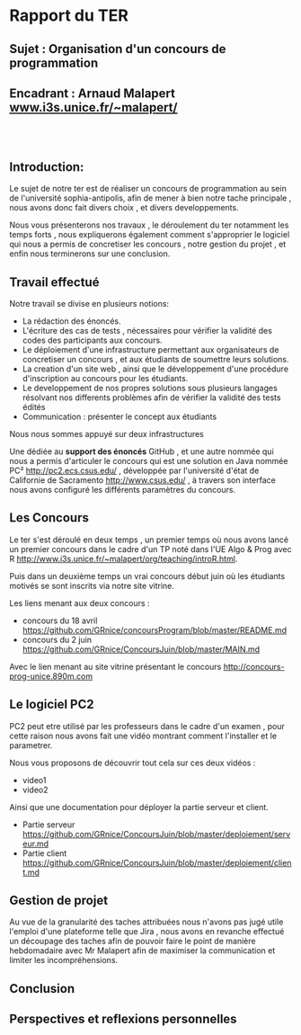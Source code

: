 # Rapport du TER
## Sujet : Organisation d'un concours de programmation
## Encadrant : Arnaud Malapert www.i3s.unice.fr/~malapert/
</br></br>

## Introduction:
Le sujet de notre ter est de réaliser un concours de programmation au sein de l'université sophia-antipolis,
afin de mener à bien notre tache principale , nous avons donc fait divers choix , et divers developpements.

Nous vous présenterons nos travaux , le déroulement du ter notamment les temps forts , nous expliquerons également comment s'approprier le logiciel qui nous a permis de concretiser les concours , notre gestion du projet , et enfin nous terminerons sur une conclusion.

## Travail effectué

Notre travail se divise en plusieurs notions:

+ La rédaction des énoncés.
+ L'écriture des cas de tests , nécessaires pour vérifier la validité des codes des participants aux concours.
+ Le déploiement d'une infrastructure permettant aux organisateurs de concretiser un concours , et aux étudiants de soumettre leurs solutions.
+ La creation d'un site web , ainsi que le développement d'une procédure d'inscription au concours pour les étudiants.
+ Le developpement de nos propres solutions sous plusieurs langages résolvant nos differents problèmes afin de vérifier la validité des tests édités
+ Communication : présenter le concept aux étudiants

Nous nous sommes appuyé sur deux infrastructures

Une dédiée au **support des énoncés** GitHub , et une autre nommée qui nous a permis d'articuler le concours qui est une solution en Java nommée PC² http://pc2.ecs.csus.edu/ , développée par l'université d'état de Californie de Sacramento http://www.csus.edu/ , à travers son interface nous avons configuré les différents paramètres du concours.

## Les Concours
Le ter s'est déroulé en deux temps , un premier temps où nous avons lancé un premier concours dans le cadre d'un TP noté dans l'UE Algo & Prog avec R http://www.i3s.unice.fr/~malapert/org/teaching/introR.html.

Puis dans un deuxième temps un vrai concours début juin où les étudiants motivés se sont inscrits via notre site vitrine.

Les liens menant aux deux concours :
+ concours du 18 avril https://github.com/GRnice/concoursProgram/blob/master/README.md
+ concours du 2 juin https://github.com/GRnice/ConcoursJuin/blob/master/MAIN.md

Avec le lien menant au site vitrine présentant le concours http://concours-prog-unice.890m.com

## Le logiciel PC2

PC2 peut etre utilisé par les professeurs dans le cadre d'un examen , pour cette raison nous avons fait une vidéo montrant comment l'installer et le parametrer.

Nous vous proposons de découvrir tout cela sur ces deux vidéos :

+ video1
+ video2

Ainsi que une documentation pour déployer la partie serveur et client.

+ Partie serveur https://github.com/GRnice/ConcoursJuin/blob/master/deploiement/serveur.md
+ Partie client https://github.com/GRnice/ConcoursJuin/blob/master/deploiement/client.md

## Gestion de projet

Au vue de la granularité des taches attribuées nous n'avons pas jugé utile l'emploi d'une plateforme telle que Jira , nous avons en revanche effectué un découpage des taches afin de pouvoir faire le point de manière hebdomadaire avec Mr Malapert afin de maximiser la communication et limiter les incompréhensions.

## Conclusion


## Perspectives et reflexions personnelles

